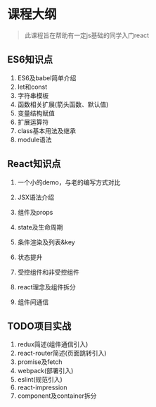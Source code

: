 # 课程大纲
> 此课程旨在帮助有一定js基础的同学入门react

## ES6知识点
1. ES6及babel简单介绍
2. let和const
3. 字符串模板
4. 函数相关扩展(箭头函数、默认值)
5. 变量结构赋值
6. 扩展运算符
7. class基本用法及继承
8. module语法

## React知识点
1. 一个小的demo，与老的编写方式对比
2. JSX语法介绍
3. 组件及props
4. state及生命周期

5. 条件渲染及列表&key
6. 状态提升
7. 受控组件和非受控组件
8. react理念及组件拆分
9. 组件间通信

## TODO项目实战
1. redux简述(组件通信引入)
2. react-router简述(页面跳转引入)
3. promise及fetch
4. webpack(部署引入)
5. eslint(规范引入)
6. react-impression
7. component及container拆分

